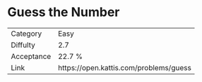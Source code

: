 # Guess the Number

<table>
    <tr>
        <td>Category</td>
        <td>Easy</td>
    </tr>
    <tr>
        <td>Diffulty</td>
        <td>2.7</td>
    </tr>
    <tr>
        <td>Acceptance</td>
        <td>22.7 %</td>
    </tr>
    <tr>
        <td>Link</td>
        <td>https://open.kattis.com/problems/guess</td>
    </tr>
</table>